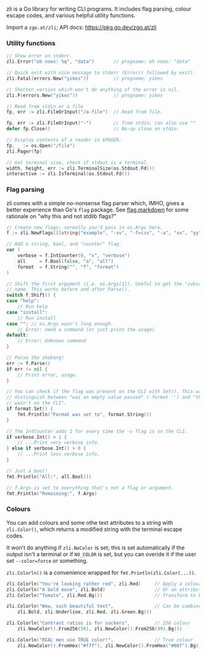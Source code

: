 zli is a Go library for writing CLI programs. It includes flag parsing, colour
escape codes, and various helpful utility functions.

Import a `zgo.at/zli`; API docs: https://pkg.go.dev/zgo.at/zli


### Utility functions

```go
// Show error on stderr.
zli.Error("oh noes: %q", "data")       // progname: oh noes: "data"

// Quick exit with nice message to stderr (Error() followed by exit).
zli.Fatal(errors.New("yikes"))         // progname: yikes

// Shorter version which won't do anything of the error is nil.
zli.F(errors.New("yikes"))             // progname: yikes

// Read from stdin or a file
fp, err := zli.FileOrInput("/a-file")  // Read from file.

fp, err := zli.FileOrInput("-")        // from stdin; can also use ""
defer fp.Close()                       // No-op close on stdin.

// Display contents of a reader in $PAGER.
fp, _ := os.Open("/file")
zli.Pager(fp)

// Get terminal size, check if stdout is a terminal.
width, height, err := zli.TerminalSize(os.Stdout.Fd())
interactive := zli.IsTerminal(os.Stdout.Fd())
```


### Flag parsing

zli comes with a simple no-nonsense flag parser which, IMHO, gives a better
experience than Go's `flag` package. See [flag.markdown](/flag.markdown) for
some rationale on "why this and not stdlib flags?"

```go
// Create new flags; normally you'd pass in os.Args here.
f := zli.NewFlags([]string{"example", "-vv", "-f=csv", "-a", "xx", "yy"})

// Add a string, bool, and "counter" flag.
var (
    verbose = f.IntCounter(0, "v", "verbose")
    all     = f.Bool(false, "a", "all")
    format  = f.String("", "f", "format")
)

// Shift the first argument (i.e. os.Args[1]). Useful to get the "subcommand"
// name. This works before and after Parse().
switch f.Shift() {
case "help":
    // Run help
case "install":
    // Run install
case "": // os.Args wasn't long enough.
    // Error: need a command (or just print the usage)
default:
    // Error: Unknown command
}

// Parse the shebang!
err := f.Parse()
if err != nil {
    // Print error, usage.
}

// You can check if the flag was present on the CLI with Set(). This way you can
// distinguish between "was an empty value passed" (-format '') and "this flag
// wasn't on the CLI".
if format.Set() {
    fmt.Println("Format was set to", format.String())
}

// The IntCounter adds 1 for every time the -v flag is on the CLI.
if verbose.Int() > 1 {
    // ...Print very verbose info.
} else if verbose.Int() > 0 {
    // ...Print less verbose info.
}

// Just a bool!
fmt.Println("All:", all.Bool())

// f.Args is set to everything that's not a flag or argument.
fmt.Println("Remaining:", f.Args)
```

### Colours


You can add colours and some othe text attributes to a string with
`zli.Color()`, which returns a modified string with the terminal escape codes.

It won't do anything if `zli.NoColor` is set; this is set automatically if the
output isn't a terminal or if `NO_COLOR` is set, but you can overide it if the
user set `--color=force` or something.

`zli.Colorln()` is a convenience wrapped for `fmt.Println(zli.Color(...))`.

```go
zli.Colorln("You're looking rather red", zli.Red)     // Apply a colour.
zli.Colorln("A bold move", zli.Bold)                  // Or an attribute.
zli.Colorln("Tomato", zli.Red.Bg())                   // Transform to background colour.

zli.Colorln("Wow, such beautiful text",               // Can be combined.
    zli.Bold, zli.Underline, zli.Red, zli.Green.Bg())

zli.Colorln("Contrast ratios is for suckers",         // 256 colour
    zli.NewColor().From256(56), zli.NewColor().From256(99).Bg())

zli.Colorln("REAL men use TRUE color!",               // True colour
    zli.NewColor().FromHex("#fff"), zli.NewColor().FromHex("#00f").Bg())
```
